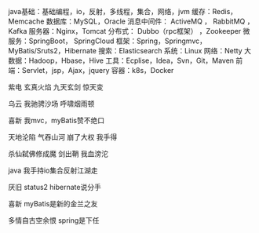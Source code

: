 java基础：基础编程，io，反射，多线程，集合，网络，jvm
缓存：Redis， Memcache 
数据库：MySQL，Oracle
消息中间件： ActiveMQ ， RabbitMQ ， Kafka 
服务器：Nginx，Tomcat
分布式： Dubbo（rpc框架） ，Zookeeper
微服务：SpringBoot， SpringCloud
框架：Spring，Springmvc，MyBatis/Sruts2，Hibernate
搜索：Elasticsearch
系统：Linux
网络：Netty
大数据：Hadoop，Hbase，Hive
工具：Ecplise，Idea，Svn，Git，Maven
前端：Servlet，jsp，Ajax，jquery
容器：k8s，Docker



紫电 玄真火焰 九天玄剑 惊天变

乌云 我驰骋沙场 呼啸烟雨顿

喜新 我mvc，myBatis赞不绝口



天地沦陷 气吞山河 崩了大权 我手得



杀仙弑佛修成魔 剑出鞘 我血滂沱



java 我手持io集合反射江湖走

厌旧 status2 hibernate说分手

喜新 myBatis是新的金兰之友

多情自古空余恨 spring是下任

